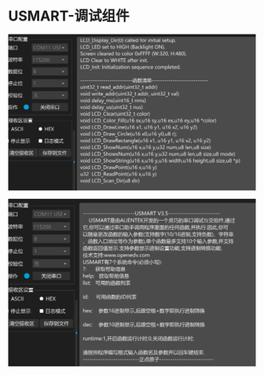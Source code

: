 # USMART-调试组件

![屏幕截图 2025-07-31 161830.png](https://raw.githubusercontent.com/hazy1k/My-drawing-bed/main/2025/07/31-16-19-04-屏幕截图%202025-07-31%20161830.png)

![屏幕截图 2025-07-31 161849.png](https://raw.githubusercontent.com/hazy1k/My-drawing-bed/main/2025/07/31-16-19-09-屏幕截图%202025-07-31%20161849.png)
